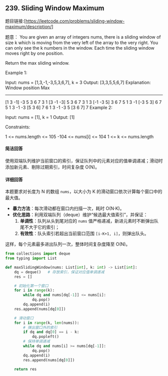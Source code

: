 ## 239. Sliding Window Maximum

题目链接:[https://leetcode.com/problems/sliding-window-maximum/description/]

题意： 
You are given an array of integers nums, there is a sliding window of size k which is moving from the very left of the array to the very right. You can only see the k numbers in the window. Each time the sliding window moves right by one position.

Return the max sliding window.

Example 1:

Input: nums = [1,3,-1,-3,5,3,6,7], k = 3
Output: [3,3,5,5,6,7]
Explanation: 
Window position                Max
---------------               -----
[1  3  -1] -3  5  3  6  7       3
 1 [3  -1  -3] 5  3  6  7       3
 1  3 [-1  -3  5] 3  6  7       5
 1  3  -1 [-3  5  3] 6  7       5
 1  3  -1  -3 [5  3  6] 7       6
 1  3  -1  -3  5 [3  6  7]      7
Example 2:

Input: nums = [1], k = 1
Output: [1]
 

Constraints:

1 <= nums.length <= 105
-104 <= nums[i] <= 104
1 <= k <= nums.length


#### 简洁回答
使用双端队列维护当前窗口的索引，保证队列中的元素对应的值单调递减；滑动时添加新元素、剔除过期索引，时间复杂度 O(N)。

#### 详细回答
本题要求对长度为 N 的数组 `nums`，以大小为 K 的滑动窗口依次计算每个窗口中的最大值。  
- **暴力方法**：每次滑动都在窗口内扫描一次，耗时 O(N·K)。  
- **优化思路**：利用双端队列（deque）维护“候选最大值索引”，并保证：
  1. **单调性**：队列从头到尾对应的 `nums` 值严格递减，新进元素时不断弹出队尾不大于它的索引；  
  2. **有效性**：队头索引若超出当前窗口范围 `[i-K+1, i]`，则弹出队头。  

这样，每个元素最多进出队列一次，整体时间复杂度降至 O(N)。

```python
from collections import deque
from typing import List

def maxSlidingWindow(nums: List[int], k: int) -> List[int]:
    dq = deque()   # 存放索引，保证对应值单调递减
    res = []

    # 初始化第一个窗口
    for i in range(k):
        while dq and nums[dq[-1]] <= nums[i]:
            dq.pop()
        dq.append(i)
    res.append(nums[dq[0]])

    # 滑动窗口
    for i in range(k, len(nums)):
        # 弹出窗口外的索引
        if dq and dq[0] == i - k:
            dq.popleft()
        # 保持单调递减
        while dq and nums[i] >= nums[dq[-1]]:
            dq.pop()
        dq.append(i)
        res.append(nums[dq[0]])

    return res
